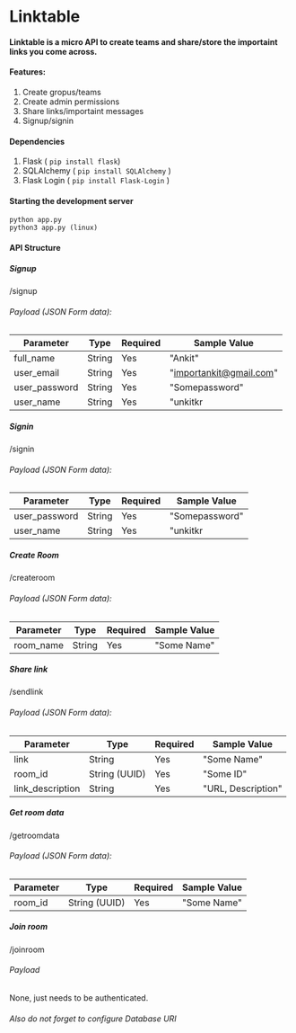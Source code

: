 # Linktable
#### Linktable is a micro API to create  teams and share/store the importaint links you come across.

#### Features:

 1. Create gropus/teams
 2. Create admin permissions
 3. Share links/importaint messages
 4. Signup/signin
 
#### Dependencies
1. Flask (  `pip install flask`)
2. SQLAlchemy ( `pip install SQLAlchemy` )
3. Flask Login ( `pip install Flask-Login` )

#### Starting the development server

    python app.py  
    python3 app.py (linux)

#### API Structure

##### Signup
/signup
###### Payload (JSON Form data):

|Parameter| Type |Required|Sample Value|
|--|--|--|--|
|full_name| String| Yes| "Ankit"|
|user_email| String | Yes| "importankit@gmail.com"|
|user_password| String| Yes | "Somepassword"|
|user_name| String| Yes | "unkitkr|

##### Signin
/signin
###### Payload (JSON Form data):

|Parameter| Type |Required|Sample Value|
|--|--|--|--|
|user_password| String| Yes | "Somepassword"|
|user_name| String| Yes | "unkitkr|

##### Create Room
/createroom
###### Payload (JSON Form data):

|Parameter| Type |Required|Sample Value|
|--|--|--|--|
|room_name| String| Yes | "Some Name"|


##### Share link
/sendlink
###### Payload (JSON Form data):

|Parameter| Type |Required|Sample Value|
|--|--|--|--|
|link| String| Yes | "Some Name"|
|room_id| String (UUID)| Yes | "Some ID"|
|link_description| String| Yes | "URL, Description"|

##### Get room data
/getroomdata
###### Payload (JSON Form data):

|Parameter| Type |Required|Sample Value|
|--|--|--|--|
|room_id| String (UUID)| Yes | "Some Name"|

##### Join room 
/joinroom
###### Payload
None, just needs to be authenticated.

###### Also do not forget to configure Database URI

